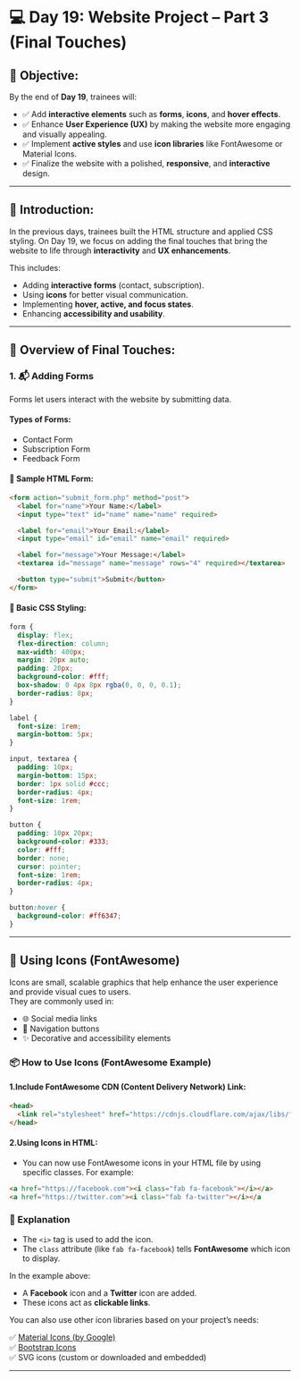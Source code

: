 # 💻 Day 19: Website Project – Part 3 (Final Touches)

## 🎯 Objective:
By the end of **Day 19**, trainees will:

- ✅ Add **interactive elements** such as **forms**, **icons**, and **hover effects**.
- ✅ Enhance **User Experience (UX)** by making the website more engaging and visually appealing.
- ✅ Implement **active styles** and use **icon libraries** like FontAwesome or Material Icons.
- ✅ Finalize the website with a polished, **responsive**, and **interactive** design.

---

## 🔹 Introduction:
In the previous days, trainees built the HTML structure and applied CSS styling. On Day 19, we focus on adding the final touches that bring the website to life through **interactivity** and **UX enhancements**.

This includes:

- Adding **interactive forms** (contact, subscription).
- Using **icons** for better visual communication.
- Implementing **hover, active, and focus states**.
- Enhancing **accessibility and usability**.

---

## 🧩 Overview of Final Touches:

### 1. 📬 Adding Forms

Forms let users interact with the website by submitting data.

#### Types of Forms:
- Contact Form
- Subscription Form
- Feedback Form

#### 📄 Sample HTML Form:
```html
<form action="submit_form.php" method="post">
  <label for="name">Your Name:</label>
  <input type="text" id="name" name="name" required>

  <label for="email">Your Email:</label>
  <input type="email" id="email" name="email" required>

  <label for="message">Your Message:</label>
  <textarea id="message" name="message" rows="4" required></textarea>

  <button type="submit">Submit</button>
</form>
```
#### 🎨 Basic CSS Styling:
```css
form {
  display: flex;
  flex-direction: column;
  max-width: 400px;
  margin: 20px auto;
  padding: 20px;
  background-color: #fff;
  box-shadow: 0 4px 8px rgba(0, 0, 0, 0.1);
  border-radius: 8px;
}

label {
  font-size: 1rem;
  margin-bottom: 5px;
}

input, textarea {
  padding: 10px;
  margin-bottom: 15px;
  border: 1px solid #ccc;
  border-radius: 4px;
  font-size: 1rem;
}

button {
  padding: 10px 20px;
  background-color: #333;
  color: #fff;
  border: none;
  cursor: pointer;
  font-size: 1rem;
  border-radius: 4px;
}

button:hover {
  background-color: #ff6347;
}
```

---

## 🔹 Using Icons (FontAwesome)

Icons are small, scalable graphics that help enhance the user experience and provide visual cues to users.  
They are commonly used in:

- 🌐 Social media links
- 🔄 Navigation buttons
- ✨ Decorative and accessibility elements

### 📦 How to Use Icons (FontAwesome Example)

#### 1.Include FontAwesome CDN (Content Delivery Network) Link:
```html
<head>
  <link rel="stylesheet" href="https://cdnjs.cloudflare.com/ajax/libs/font-awesome/6.0.0-beta3/css/all.min.css" />
</head>
```

#### 2.Using Icons in HTML:
- You can now use FontAwesome icons in your HTML file by using specific classes. For example:
```html
<a href="https://facebook.com"><i class="fab fa-facebook"></i></a>
<a href="https://twitter.com"><i class="fab fa-twitter"></i></a
```

### 💬 Explanation

- The `<i>` tag is used to add the icon.
- The `class` attribute (like `fab fa-facebook`) tells **FontAwesome** which icon to display.

In the example above:
- A **Facebook** icon and a **Twitter** icon are added.
- These icons act as **clickable links**.

You can also use other icon libraries based on your project’s needs:

✅ [Material Icons (by Google)](https://fonts.google.com/icons)  
✅ [Bootstrap Icons](https://icons.getbootstrap.com/)  
✅ SVG icons (custom or downloaded and embedded)

---

